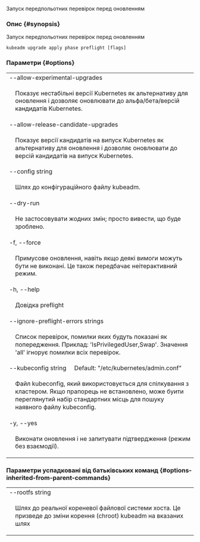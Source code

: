 Запуск передпольотних перевірок перед оновленням

### Опис {#synopsis}

Запуск передпольотних перевірок перед оновленням

```shell
kubeadm upgrade apply phase preflight [flags]
```

### Параметри {#options}

<table style="width: 100%; table-layout: fixed;">
   <colgroup>
      <col span="1" style="width: 10px;" />
      <col span="1" />
   </colgroup>
   <tbody>
      <tr>
         <td colspan="2">--allow-experimental-upgrades</td>
      </tr>
      <tr>
         <td></td>
         <td style="line-height: 130%; word-wrap: break-word;"><p>Показує нестабільні версії Kubernetes як альтернативу для оновлення і дозволяє оновлювати до альфа/бета/версій кандидатів Kubernetes.</p></td>
      </tr>
      <tr>
         <td colspan="2">--allow-release-candidate-upgrades</td>
      </tr>
      <tr>
         <td></td>
         <td style="line-height: 130%; word-wrap: break-word;"><p>Показує версії кандидатів на випуск Kubernetes як альтернативу для оновлення і дозволяє оновлювати до версій кандидатів на випуск Kubernetes.</p></td>
      </tr>
      <tr>
         <td colspan="2">--config string</td>
      </tr>
      <tr>
         <td></td>
         <td style="line-height: 130%; word-wrap: break-word;"><p>Шлях до конфігураційного файлу kubeadm.</p></td>
      </tr>
      <tr>
         <td colspan="2">--dry-run</td>
      </tr>
      <tr>
         <td></td>
         <td style="line-height: 130%; word-wrap: break-word;"><p>Не застосовувати жодних змін; просто вивести, що буде зроблено.</p></td>
      </tr>
      <tr>
         <td colspan="2">-f, --force</td>
      </tr>
      <tr>
         <td></td>
         <td style="line-height: 130%; word-wrap: break-word;"><p>Примусове оновлення, навіть якщо деякі вимоги можуть бути не виконані. Це також передбачає неітерактивний режим.</p></td>
      </tr>
      <tr>
         <td colspan="2">-h, --help</td>
      </tr>
      <tr>
         <td></td>
         <td style="line-height: 130%; word-wrap: break-word;"><p>Довідка preflight</p></td>
      </tr>
      <tr>
         <td colspan="2">--ignore-preflight-errors strings</td>
      </tr>
      <tr>
         <td></td>
         <td style="line-height: 130%; word-wrap: break-word;"><p>Список перевірок, помилки яких будуть показані як попередження. Приклад: 'IsPrivilegedUser,Swap'. Значення 'all' ігнорує помилки всіх перевірок.</p></td>
      </tr>
      <tr>
         <td colspan="2">--kubeconfig string&nbsp;&nbsp;&nbsp;&nbsp;&nbsp;Default: "/etc/kubernetes/admin.conf"</td>
      </tr>
      <tr>
         <td></td>
         <td style="line-height: 130%; word-wrap: break-word;"><p>Файл kubeconfig, який використовується для спілкування з кластером. Якщо прапорець не встановлено, може буити переглянутий набір стандартних місць для пошуку наявного файлу kubeconfig.</p></td>
      </tr>
      <tr>
         <td colspan="2">-y, --yes</td>
      </tr>
      <tr>
         <td></td>
         <td style="line-height: 130%; word-wrap: break-word;"><p>Виконати оновлення і не запитувати підтвердження (режим без взаємодії).</p></td>
      </tr>
   </tbody>
</table>

### Параметри успадковані від батьківських команд {#options-inherited-from-parent-commands}

<table style="width: 100%; table-layout: fixed;">
    <colgroup>
        <col span="1" style="width: 10px;" />
        <col span="1" />
    </colgroup>
    <tbody>
        <tr>
            <td colspan="2">--rootfs string</td>
        </tr>
        <tr>
            <td></td>
            <td style="line-height: 130%; word-wrap: break-word;"><p>Шлях до реальної кореневої файлової системи хоста. Це призведе до зміни корення (chroot) kubeadm на вказаних шлях</p></td>
        </tr>
    </tbody>
</table>
